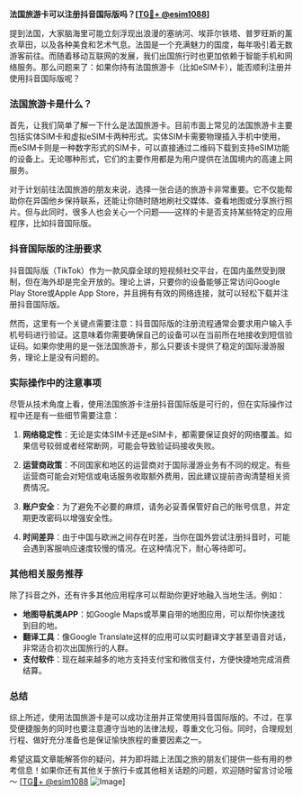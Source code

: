 **法国旅游卡可以注册抖音国际版吗？[[TG💪+ @esim1088](https://t.me/s/esim1088)]**

提到法国，大家脑海里可能立刻浮现出浪漫的塞纳河、埃菲尔铁塔、普罗旺斯的薰衣草田，以及各种美食和艺术气息。法国是一个充满魅力的国度，每年吸引着无数游客前往。而随着移动互联网的发展，我们出国旅行时也更加依赖于智能手机和网络服务。那么问题来了：如果你持有法国旅游卡（比如eSIM卡），能否顺利注册并使用抖音国际版呢？

### 法国旅游卡是什么？

首先，让我们简单了解一下什么是法国旅游卡。目前市面上常见的法国旅游卡主要包括实体SIM卡和虚拟eSIM卡两种形式。实体SIM卡需要物理插入手机中使用，而eSIM卡则是一种数字形式的SIM卡，可以直接通过二维码下载到支持eSIM功能的设备上。无论哪种形式，它们的主要作用都是为用户提供在法国境内的高速上网服务。

对于计划前往法国旅游的朋友来说，选择一张合适的旅游卡非常重要。它不仅能帮助你在异国他乡保持联系，还能让你随时随地刷社交媒体、查看地图或分享旅行照片。但与此同时，很多人也会关心一个问题——这样的卡是否支持某些特定的应用程序，比如抖音国际版。

### 抖音国际版的注册要求

抖音国际版（TikTok）作为一款风靡全球的短视频社交平台，在国内虽然受到限制，但在海外却是完全开放的。理论上讲，只要你的设备能够正常访问Google Play Store或Apple App Store，并且拥有有效的网络连接，就可以轻松下载并注册抖音国际版。

然而，这里有一个关键点需要注意：抖音国际版的注册流程通常会要求用户输入手机号码进行验证。这意味着你需要确保自己的设备可以在当前所在地接收到短信验证码。如果你使用的是一张法国旅游卡，那么只要该卡提供了稳定的国际漫游服务，理论上是没有问题的。

### 实际操作中的注意事项

尽管从技术角度上看，使用法国旅游卡注册抖音国际版是可行的，但在实际操作过程中还是有一些细节需要注意：

1. **网络稳定性**：无论是实体SIM卡还是eSIM卡，都需要保证良好的网络覆盖。如果信号较弱或者经常断网，可能会导致验证码接收失败。
   
2. **运营商政策**：不同国家和地区的运营商对于国际漫游业务有不同的规定。有些运营商可能会对短信或电话服务收取额外费用，因此建议提前咨询清楚相关资费情况。

3. **账户安全**：为了避免不必要的麻烦，请务必妥善保管好自己的账号信息，并定期更改密码以增强安全性。

4. **时间差异**：由于中国与欧洲之间存在时差，当你在国外尝试注册抖音时，可能会遇到客服响应速度较慢的情况。在这种情况下，耐心等待即可。

### 其他相关服务推荐

除了抖音之外，还有许多其他应用程序可以帮助你更好地融入当地生活。例如：

- **地图导航类APP**：如Google Maps或苹果自带的地图应用，可以帮你快速找到目的地。
- **翻译工具**：像Google Translate这样的应用可以实时翻译文字甚至语音对话，非常适合初次出国旅行的人群。
- **支付软件**：现在越来越多的地方支持支付宝和微信支付，方便快捷地完成消费结算。

### 总结

综上所述，使用法国旅游卡是可以成功注册并正常使用抖音国际版的。不过，在享受便捷服务的同时也要注意遵守当地的法律法规，尊重文化习俗。同时，合理规划行程、做好充分准备也是保证愉快旅程的重要因素之一。

希望这篇文章能解答你的疑问，并为即将踏上法国之旅的朋友们提供一些有用的参考信息！如果你还有其他关于旅行卡或其他相关话题的问题，欢迎随时留言讨论哦～ [[TG💪+ @esim1088](https://t.me/s/esim1088) ![Image](https://i.postimg.cc/4NQfJmqS/Snipaste-2025-05-13-00-14-12.png)]